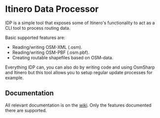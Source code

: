 Itinero Data Processor
======================

IDP is a simple tool that exposes some of Itinero's functionality to act as a CLI tool to process routing data.

Basic supported features are:

- Reading/writing OSM-XML (.osm).
- Reading/writing OSM-PBF (.osm.pbf).
- Creating routable shapefiles based on OSM-data.

Everything IDP can, you can also do by writing code and using OsmSharp and Itinero but this tool allows you to setup regular update processes for example.

## Documentation

All relevant documentation is on the [wiki](https://github.com/itinero/idp/wiki). Only the features documented there are supported.
